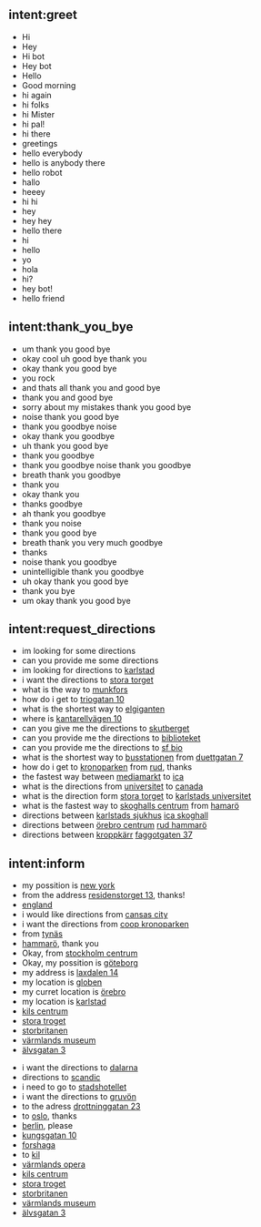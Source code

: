 ## intent:greet
- Hi
- Hey
- Hi bot
- Hey bot
- Hello
- Good morning
- hi again
- hi folks
- hi Mister
- hi pal!
- hi there
- greetings
- hello everybody
- hello is anybody there
- hello robot
- hallo
- heeey
- hi hi
- hey
- hey hey
- hello there
- hi
- hello
- yo
- hola
- hi?
- hey bot!
- hello friend

## intent:thank_you_bye
- um thank you good bye
- okay cool uh good bye thank you
- okay thank you good bye
- you rock
- and thats all thank you and good bye
- thank you and good bye
- sorry about my mistakes thank you good bye
- noise thank you good bye
- thank you goodbye noise
- okay thank you goodbye
- uh thank you good bye
- thank you goodbye
- thank you goodbye noise thank you goodbye
- breath thank you goodbye
- thank you
- okay thank you
- thanks goodbye
- ah thank you goodbye
- thank you noise
- thank you good bye
- breath thank you very much goodbye
- thanks
- noise thank you goodbye
- unintelligible thank you goodbye
- uh okay thank you good bye
- thank you bye
- um okay thank you good bye

## intent:request_directions
- im looking for some directions
- can you provide me some directions
- im looking for directions to [karlstad](to_location)
- i want the directions to [stora torget](to_location)
- what is the way to [munkfors](to_location)
- how do i get to [triogatan 10](to_location)
- what is the shortest way to [elgiganten](to_location)
- where is [kantarellvägen 10](to_location)
- can you give me the directions to [skutberget](to_location)
- can you provide me the directions to [biblioteket](to_location)
- can you provide me the directions to [sf bio](to_location)
- what is the shortest way to [busstationen](to_location) from [duettgatan 7](from_location)
- how do i get to [kronoparken](to_location) from [rud](from_location), thanks
- the fastest way between [mediamarkt](from_location) to [ica](to_location)
- what is the directions from [universitet](from_location) to [canada](to_location) 
- what is the direction form [stora torget](from_location) to [karlstads universitet](to_location)
- what is the fastest way to [skoghalls centrum](to_location) from [hamarö](to_location)
- directions between [karlstads sjukhus](from_location) [ica skoghall](to_location)
- directions between [örebro centrum](from_location) [rud hammarö](to_location)
- directions between [kroppkärr](from_location) [faggotgaten 37](to_location)


## intent:inform
<!-- Here is the training data when user provide from_location -->
- my possition is [new york](from_location)
- from the address [residenstorget 13](from_location), thanks!
- [england](from_location)
- i would like directions from [cansas city](from_location)
- i want the directions from [coop kronoparken](from_location)
- from [tynäs](from_location)
- [hammarö](from_location), thank you
- Okay, from [stockholm centrum](from_location)
- Okay, my possition is [göteborg](from_location)
- my address is [laxdalen 14](from_location)
- my location is [globen](from_location)
- my curret location is [örebro](from_location)
- my location is [karlstad](from_location)
- [kils centrum](from_location)
- [stora troget](from_location)
- [storbritanen](from_location)
- [värmlands museum](from_location)
- [älvsgatan 3](from_location)

<!-- Here is the training data when user provide to_location -->
- i want the directions to [dalarna](to_location)
- directions to [scandic](to_location)
- i need to go to [stadshotellet](to_location)
- i want the directions to [gruvön](to_location)
- to the adress [drottninggatan 23](to_location)
- to [oslo](to_location), thanks
- [berlin](to_location), please
- [kungsgatan 10](to_location)
- [forshaga](to_location)
- to [kil](to_location) 
- [värmlands opera](to_location)
- [kils centrum](to_location)
- [stora troget](to_location)
- [storbritanen](to_location)
- [värmlands museum](to_location)
- [älvsgatan 3](to_location)

